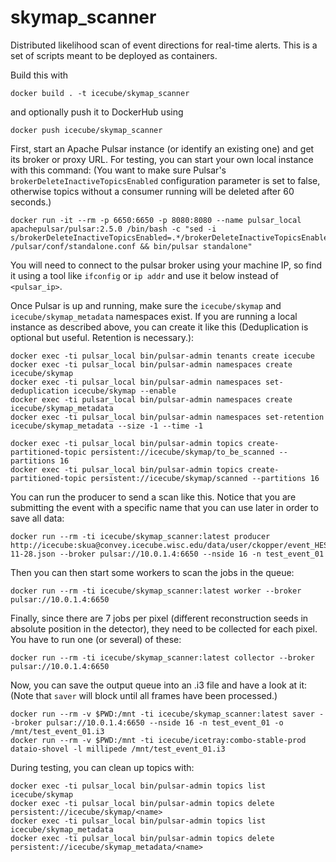 # skymap_scanner

Distributed likelihood scan of event directions for real-time alerts.
This is a set of scripts meant to be deployed as containers.

Build this with 
```
docker build . -t icecube/skymap_scanner
```

and optionally push it to DockerHub using
```
docker push icecube/skymap_scanner
```

First, start an Apache Pulsar instance (or identify an existing one)
and get its broker or proxy URL.
For testing, you can start your own local instance with this command:
(You want to make sure Pulsar's `brokerDeleteInactiveTopicsEnabled` configuration
parameter is set to false, otherwise topics without a consumer running will be
deleted after 60 seconds.)
```
docker run -it --rm -p 6650:6650 -p 8080:8080 --name pulsar_local apachepulsar/pulsar:2.5.0 /bin/bash -c "sed -i s/brokerDeleteInactiveTopicsEnabled=.*/brokerDeleteInactiveTopicsEnabled=false/ /pulsar/conf/standalone.conf && bin/pulsar standalone"
```

You will need to connect to the pulsar broker using your machine IP,
so find it using a tool like `ifconfig` or `ip addr` and use it below
instead of `<pulsar_ip>`.

Once Pulsar is up and running, make sure the `icecube/skymap` and
`icecube/skymap_metadata` namespaces exist. If you are running a local
instance as described above, you can create it like this
(Deduplication is optional but useful. Retention is necessary.):
```
docker exec -ti pulsar_local bin/pulsar-admin tenants create icecube
docker exec -ti pulsar_local bin/pulsar-admin namespaces create icecube/skymap
docker exec -ti pulsar_local bin/pulsar-admin namespaces set-deduplication icecube/skymap --enable
docker exec -ti pulsar_local bin/pulsar-admin namespaces create icecube/skymap_metadata
docker exec -ti pulsar_local bin/pulsar-admin namespaces set-retention icecube/skymap_metadata --size -1 --time -1

docker exec -ti pulsar_local bin/pulsar-admin topics create-partitioned-topic persistent://icecube/skymap/to_be_scanned --partitions 16
docker exec -ti pulsar_local bin/pulsar-admin topics create-partitioned-topic persistent://icecube/skymap/scanned --partitions 16
```

You can run the producer to send a scan like this. Notice that you are submitting the
event with a specific name that you can use later in order to save all data:

```
docker run --rm -ti icecube/skymap_scanner:latest producer http://icecube:skua@convey.icecube.wisc.edu/data/user/ckopper/event_HESE_2017-11-28.json --broker pulsar://10.0.1.4:6650 --nside 16 -n test_event_01
```

Then you can then start some workers to scan the jobs in the queue:

```
docker run --rm -ti icecube/skymap_scanner:latest worker --broker pulsar://10.0.1.4:6650
```

Finally, since there are 7 jobs per pixel (different reconstruction seeds in absolute position
in the detector), they need to be collected for each pixel. You have to run one
(or several) of these:

```
docker run --rm -ti icecube/skymap_scanner:latest collector --broker pulsar://10.0.1.4:6650
```

Now, you can save the output queue into an .i3 file and have a look at it:
(Note that `saver` will block until all frames have been processed.)

```
docker run --rm -v $PWD:/mnt -ti icecube/skymap_scanner:latest saver --broker pulsar://10.0.1.4:6650 --nside 16 -n test_event_01 -o /mnt/test_event_01.i3
docker run --rm -v $PWD:/mnt -ti icecube/icetray:combo-stable-prod dataio-shovel -l millipede /mnt/test_event_01.i3
```


During testing, you can clean up topics with:
```
docker exec -ti pulsar_local bin/pulsar-admin topics list icecube/skymap
docker exec -ti pulsar_local bin/pulsar-admin topics delete persistent://icecube/skymap/<name>
docker exec -ti pulsar_local bin/pulsar-admin topics list icecube/skymap_metadata
docker exec -ti pulsar_local bin/pulsar-admin topics delete persistent://icecube/skymap_metadata/<name>
```
